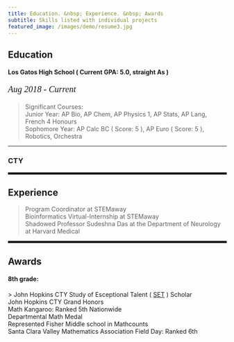 ```yaml
---
title: Education. &nbsp; Experience. &nbsp; Awards
subtitle: Skills listed with individual projects
featured_image: /images/demo/resume3.jpg
---
```

        
 <h2><span>Education</span></h2>

 <h4>Los Gatos High School ( Current GPA: 5.0, straight As )</h4>
  <p style="font-family:verdana; font-size:20px"><em class="date">Aug 2018 - Current</em></p>

>Significant Courses: <br>
Junior Year: AP Bio, AP Chem, AP Physics 1, AP Stats, AP Lang, French 4 Honours <br>
Sophomore Year: AP Calc BC ( Score: 5 ), AP Euro ( Score: 5 ), Robotics, Orchestra

<hr>
               
<h3>CTY</h3>

<hr style="height:5px;color:black">

<h2>Experience</h2>

> Program Coordinator at STEMaway 
<br> Bioinformatics Virtual-Internship at STEMaway 
<br> Shadowed Professor Sudeshna Das at the Department of Neurology at Harvard Medical

<hr style="height:5px;color:black">

<h2>Awards</h2>

<h4> 8th grade: </h4>
> John Hopkins CTY Study of Esceptional Talent ( <a href="https://cty.jhu.edu/set/">SET</a> ) Scholar 
<br> John Hopkins CTY Grand Honors 
<br> Math Kangaroo: Ranked 5th Nationwide 
<br> Departmental Math Medal <br> Represented Fisher Middle school in Mathcounts 
<br> Santa Clara Valley Mathematics Association Field Day: Ranked 6th 
